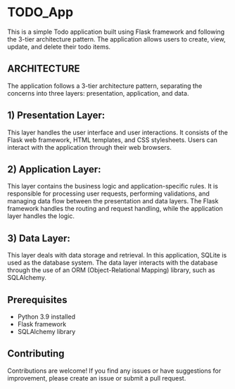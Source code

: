 # TODO_App

This is a simple Todo application built using Flask framework and following the 3-tier architecture pattern. The application allows users to create, view, update, and delete their todo items.

## ARCHITECTURE
The application follows a 3-tier architecture pattern, separating the concerns into three layers: presentation, application, and data.

## 1) Presentation Layer:
This layer handles the user interface and user interactions. It consists of the Flask web framework, HTML templates, and CSS stylesheets. Users can interact with the application through their web browsers.
## 2) Application Layer:
This layer contains the business logic and application-specific rules. It is responsible for processing user requests, performing validations, and managing data flow between the presentation and data layers. The Flask framework handles the routing and request handling, while the application layer handles the logic.
## 3) Data Layer: 
This layer deals with data storage and retrieval. In this application, SQLite is used as the database system. The data layer interacts with the database through the use of an ORM (Object-Relational Mapping) library, such as SQLAlchemy.

## Prerequisites
   - Python 3.9 installed
   - Flask framework
   - SQLAlchemy library

## Contributing
Contributions are welcome! If you find any issues or have suggestions for improvement, please create an issue or submit a pull request.
